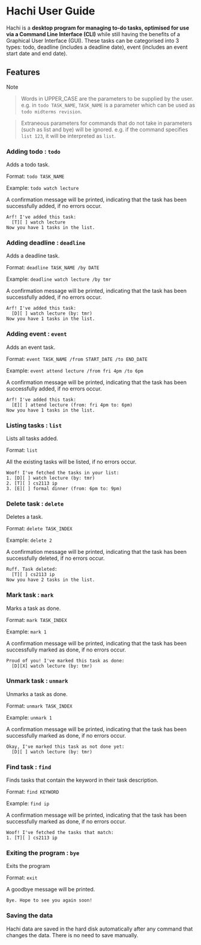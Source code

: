 # Hachi User Guide

Hachi is a **desktop program for managing to-do tasks, optimised for use via a Command Line Interface (CLI)** while still having the benefits of a Graphical User Interface (GUI). These tasks can be categorised into 3 types: todo, deadline (includes a deadline date), event (includes an event start date and end date).

## Features
> [!NOTE]

> Words in UPPER_CASE are the parameters to be supplied by the user.
> e.g. in `todo TASK_NAME`, `TASK_NAME` is a parameter which can be used as `todo midterms revision`.

> Extraneous parameters for commands that do not take in parameters (such as list and bye) will be ignored.
> e.g. if the command specifies `list 123`, it will be interpreted as `list`.

### Adding todo : `todo`

Adds a todo task.

Format: `todo TASK_NAME`

Example: `todo watch lecture`

A confirmation message will be printed, indicating that the task has been successfully added, if no errors occur.
```
Arf! I've added this task:
  [T][ ] watch lecture
Now you have 1 tasks in the list.
```

### Adding deadline : `deadline`

Adds a deadline task.

Format: `deadline TASK_NAME /by DATE`

Example: `deadline watch lecture /by tmr`

A confirmation message will be printed, indicating that the task has been successfully added, if no errors occur.
```
Arf! I've added this task:
  [D][ ] watch lecture (by: tmr)
Now you have 1 tasks in the list.
```

### Adding event : `event`

Adds an event task.

Format: `event TASK_NAME /from START_DATE /to END_DATE`

Example: `event attend lecture /from fri 4pm /to 6pm`

A confirmation message will be printed, indicating that the task has been successfully added, if no errors occur.
```
Arf! I've added this task:
  [E][ ] attend lecture (from: fri 4pm to: 6pm)
Now you have 1 tasks in the list.
```

### Listing tasks : `list`

Lists all tasks added.

Format: `list`

All the existing tasks will be listed, if no errors occur.
```
Woof! I've fetched the tasks in your list:
1. [D][ ] watch lecture (by: tmr)
2. [T][ ] cs2113 ip
3. [E][ ] formal dinner (from: 6pm to: 9pm)
```

### Delete task : `delete`

Deletes a task.

Format: `delete TASK_INDEX`

Example: `delete 2`

A confirmation message will be printed, indicating that the task has been successfully deleted, if no errors occur.
```
Ruff. Task deleted:
  [T][ ] cs2113 ip
Now you have 2 tasks in the list.
```

### Mark task : `mark`

Marks a task as done.

Format: `mark TASK_INDEX`

Example: `mark 1`

A confirmation message will be printed, indicating that the task has been successfully marked as done, if no errors occur.
```
Proud of you! I've marked this task as done:
  [D][X] watch lecture (by: tmr)
```

### Unmark task : `unmark`

Unmarks a task as done.

Format: `unmark TASK_INDEX`

Example: `unmark 1`

A confirmation message will be printed, indicating that the task has been successfully marked as done, if no errors occur.
```
Okay, I've marked this task as not done yet:
  [D][ ] watch lecture (by: tmr)
```

### Find task : `find`

Finds tasks that contain the keyword in their task description.

Format: `find KEYWORD`

Example: `find ip`

A confirmation message will be printed, indicating that the task has been successfully marked as done, if no errors occur.
```
Woof! I've fetched the tasks that match:
1. [T][ ] cs2113 ip
```

### Exiting the program : `bye`

Exits the program

Format: `exit`

A goodbye message will be printed.
```
Bye. Hope to see you again soon!
```

### Saving the data
Hachi data are saved in the hard disk automatically after any command that changes the data. There is no need to save manually.
